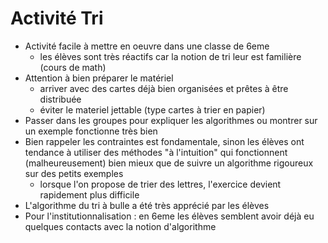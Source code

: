 # Activité Tri

+ Activité facile à mettre en oeuvre dans une classe de 6eme
  + les élèves sont très réactifs car la notion de tri leur est familière (cours de math)
+ Attention à bien préparer le matériel
  + arriver avec des cartes déjà bien organisées et prêtes à être distribuée
  + éviter le materiel jettable (type cartes à trier en papier)
+ Passer dans les groupes pour expliquer les algorithmes ou montrer sur un exemple fonctionne très bien
+ Bien rappeler les contraintes est fondamentale, sinon les élèves ont tendance à utiliser des méthodes "à l'intuition" qui fonctionnent (malheureusement) bien mieux que de suivre un algorithme rigoureux sur des petits exemples
  + lorsque l'on propose de trier des lettres, l'exercice devient rapidement plus difficile
+ L'algorithme du tri à bulle a été très apprécié par les élèves
+ Pour l'institutionnalisation : en 6eme les élèves semblent avoir déjà eu quelques contacts avec la notion d'algorithme